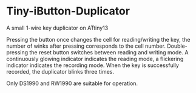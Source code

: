 # Tiny-iButton-Duplicator
A small 1-wire key duplicator on ATtiny13

Pressing the button once changes the cell for reading/writing the key, the number of winks after pressing corresponds to the cell number. Double-pressing the reset button switches between reading and writing mode. A continuously glowing indicator indicates the reading mode, a flickering indicator indicates the recording mode. When the key is successfully recorded, the duplicator blinks three times.

Only DS1990 and RW1990 are suitable for operation.
